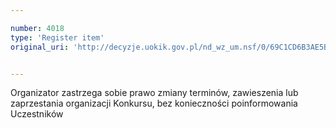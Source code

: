 ```yaml
---

number: 4018
type: 'Register item'
original_uri: 'http://decyzje.uokik.gov.pl/nd_wz_um.nsf/0/69C1CD6B3AE5B2CBC1257AB80032DFF9?OpenDocument'


---
```


Organizator zastrzega sobie prawo zmiany terminów, zawieszenia lub zaprzestania organizacji Konkursu, bez konieczności poinformowania Uczestników

